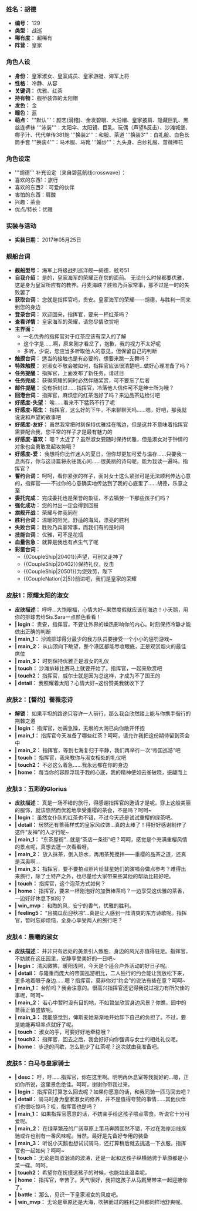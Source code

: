 ### 姓名：胡德
* **编号：** 129
* **类型：** 战巡
* **稀有度：** 超稀有
* **阵营：** 皇家


### 角色人设
* **身份：** 皇家淑女、皇室成员、皇家游艇、海军上将
* **性格：** 冷静、从容
* **关键词：** 优雅、红茶
* **持有物：** 舰桥装饰的太阳帽
* **发色：** 金
* **瞳色：** 蓝
* **萌点：** '''默认'''：颜艺(滑稽)、金发碧眼、大沿帽、皇家披肩、隐藏巨乳、黑丝连裤袜
'''泳装'''：太阳伞、太阳镜、巨乳、玩偶（声望&反击）、沙滩城堡、椰子汁、代代单传381炮
'''换装2'''：和服、茶道 
'''换装3'''：白礼服、白色长筒手套 
'''换装4'''：马术服、马靴 
'''婚纱'''：九头身、白纱礼服、蔷薇捧花


### 角色设定
* '''胡德''' 补充设定（来自碧蓝航线crosswave）：
* 喜欢的东西1：旅行
* 喜欢的东西2：可爱的伙伴
* 害怕的东西：肩酸
* 兴趣：茶会
* 优点/特长：优雅


### 实装与活动
* **实装日期：** 2017年05月25日


### 舰船台词
* **舰船型号：** 海军上将级战列巡洋舰—胡德，舷号51
* **自我介绍：** 是的，皇家海军的荣耀正在您的面前。 
无论什么时候都要优雅，这是身为皇室所应有的教养。丹麦海峡？胜败乃兵家常事，那不过是一时的失败罢了
* **获取台词：** 您就是指挥官吗，贵安。皇家海军的荣耀——胡德，与胜利一同来到您的身边
* **登录台词：** 欢迎回来，指挥官，要来一杯红茶吗？
* **查看详情：** 皇家海军的荣耀，请您尽情欣赏吧
* **主界面：**
  * 一名优秀的指挥官对于红茶应该有深入的了解
  * 这个字是……啊，原来刚才看岔了，抱歉，我的视力不太好呢
  * 多听，少说，您应当多听取他人的意见，但保留自己的判断
* **触摸台词：** 适当的接触也是有必要的，想要来跳一支舞吗？
* **特殊触摸：** 对淑女不敬会被如何，指挥官应该很清楚吧…做好心理准备了吗？
* **任务提醒：** 指挥官，上面发布了新任务，请过目
* **任务完成：** 获得荣耀的同时必然伴随奖赏，可不要忘了后者
* **邮件提醒：** 没有拆封过……指挥官，冷落他人信件可不是绅士所为哦？
* **回港台词：** 指挥官，麻烦您的红茶泡好了吗？来边品茶边检讨吧
* **好感度-失望：** 唉……看来不下猛药不行了呢
* **好感度-陌生：** 指挥官，这么好的下午，不来聊聊天吗……嗯，好吧，那我就说说和声望的故事吧
* **好感度-友好：** 虽然我常把时刻保持优雅挂在嘴边，但是这并不意味着指挥官需要配合我，您平常的样子才是最有魅力的
* **好感度-喜欢：** 嗯？太近了？虽然淑女要随时保持优雅，但是淑女对于钟情的对象也会勇敢发起攻势哦？
* **好感度-爱：** 我想将你比作迷人的夏日，但你却更加可爱与温存……只要我一息尚存，你与这诗篇将永驻我心间……很美丽的诗句呢，能为我读一遍吗，指挥官？
* **誓约台词：** 呵呵，看你紧张的样子，面对女士这么紧张可是无法顺利传达心意的，指挥官——不过你的心意确实地传达到了我的心底里了……胡德，乐意之至
* **委托完成：** 完成委托也是荣誉的象征，不去犒劳一下那些孩子们吗？
* **强化成功：** 您的付出一定会得到回报
* **旗舰开战：** 荣耀与你我同在
* **胜利台词：** 温暖的阳光，舒适的海风，漂亮的胜利
* **失败台词：** 胜败乃兵家常事，而我们有的是时间
* **技能台词：** 优雅，可不是花瓶
* **血量告急：** 就算是我也有点生气了呢
* **彩蛋台词：**
  * {{CoupleShip|20401}}声望，可别又走神了
  * {{CoupleShip|20402}}保持礼仪，反击
  * {{CoupleShip|20501}}为您效劳，陛下
  * {{CoupleNation|2|5}}前进吧，我们是皇家的荣耀


### 皮肤1：照耀太阳的淑女
* **皮肤描述：** 呼呼…大饱眼福，心情大好~果然度假就应该在海边！小天鹅，用你的排球去给Sis.Sara一点颜色看看！
* **| login：** 贵安，指挥官，不要让外界的燥热影响你的内心。时刻保持冷静才能做出正确的判断
* **| main_1：** 沙滩排球得分最少的我方队员要接受一个小小的惩罚游戏~
* **| main_2：** 从山顶向下眺望，整个港区都能尽收眼底，正是观赏烟火的最佳席位
* **| main_3：** 时刻保持优雅正是淑女的礼仪
* **| touch：** 沙滩排球比赛马上就要开始了。指挥官，一起来欣赏吧
* **| touch2：** 指挥官，威尔士就是因为总这样，才成为不了国王的
* **| detail：** 我照耀着太阳？心情大好~这份赞美我就收下了


### 皮肤2：【誓约】蔷薇恋诗
* **解锁：** 如果平坦的路途只容许一人前行，那么我会欣然踏上能与你携手偕行的荆棘之道
* **| login：** 指挥官，勿需急躁，无垠的大海已向你敞开怀抱
* **| main_1：** 指挥官今天准备了哪些红茶？呵呵，请允许我把这份期待留到茶会中
* **| main_2：** 指挥官，等到七海复归于平静，我们再举行一次“帝国巡游”吧
* **| touch：** 指挥官，我来教你与淑女相处的礼仪吧
* **| touch2：** 不必这么着急……我永远都在你的身边
* **| home：** 每当你的容颜浮现于我的心底，我的精神便如云雀破晓，振翮而上


### 皮肤3：五彩的Glorius
* **皮肤描述：** 真是一场不错的旅行，得感谢指挥官的邀请才是呢。穿上这般美丽的服饰，就该悠然而优雅地享受重樱的茶会，不是吗？呵呵~
* **| login：** 虽然女仆队的红茶也不错，不过今天还是试试重樱的绿茶吧。
* **| detail：** 居然还有蔷薇样式的皇家风纹饰…真的太棒了！得好好感谢制作了这件“友禅”的人才行呢~
* **| main_1：** “东茶屋街”…就是“茶店一条街”吧？呵呵，感觉是个充满重樱风情的景点呢，真想去逛一次看看呀。
* **| main_2：** 放入抹茶，倒入热水，再用茶筅搅拌——重樱的品茶之道，还真是深奥啊…
* **| main_3：** 指挥官，要不要拍点照片给彗星她们的演唱会做点参考？难得出来旅行，除了土特产之外，也尽量给大家带来些其他的帮助比较好吧。
* **| touch：** 指挥官，这个泡茶方式如何？
* **| home：** 指挥官，要来一杯刚泡好的加贺棒茶吗？一边享受这优雅的茶香，一边好好休息下如何？
* **| win_mvp：** 和煦的风，安宁的香气，优雅的胜利。
* **| feeling5：** “且摘瓜茄迎秋凉”…真是让人感到一阵清爽的东方诗歌呢。指挥官，暂时忘却烦恼，全身心享受两人的旅行吧？


### 皮肤4：晨曦的淑女
* **皮肤描述：** 并非只有远处的美景引人致胜，身边的风光亦值得驻足。指挥官，不妨就在这庄园里，安静享受美好的一日吧~
* **| login：** 清风微拂，暖阳浅照，今天是个适合户外活动的好日子呢。
* **| detail：** 与隆重而庞大的帝国巡游相比，二人独行的约会能让我放松下来，更多地着眼于身边……嗯？指挥官，莫非你对“约会”的说法有些在意？呵呵~
* **| main_1：** 台阶吗？我会注意的。很高兴指挥官还记得我说过视力有所欠佳的事呢，呵呵~
* **| main_2：** 若心中暂时没有目的地，不如暂坐欣赏身边风景？你瞧，园中的蔷薇正值盛放呢。
* **| main_3：** 我能感觉到，俾斯麦她渐渐地开始卸下自己的负担了。不过，要是她能再坦率点就好了呢。
* **| touch：** 淑女的手，可要好好地牵稳哦？
* **| touch2：** 指挥官，回去之后，我会好好向你强调与女士的相处礼仪呢。
* **| home：** 步途的间歇，怎么能少了红茶呢？这次就由我准备吧。


### 皮肤5：白马与皇家骑士
* **| desc：** 吁，吁……指挥官，你在这里啊。明明再休息室等我就好的…嗯，正如你所说，这里景色绝佳。呵呵，谢谢你带我过来。
* **| login：** 指挥官打算怎么回去呢？如果你愿意的话，和我同骑一匹马回去吧？
* **| detail：** 骑马时身为皇家淑女的修养，并不是值得夸赞的事情……其他伙伴们也很吃惊吗？哎，指挥官也是吗？
* **| main_1：** 如果指挥官愿意的话，不妨亲手给这孩子喂点零食。听说它十分可爱呢。
* **| main_2：** 在绿草繁茂的广阔草原上策马奔腾固然不错，不过在海岸沿线疾驰或许也别有一番风味呢。当然，最好是先备好专用的装备
* **| main_3：** 听说小天鹅也想试试骑马，还打算稍后就去挑选一下衣服。指挥官也一起如何？呵呵~
* **| touch：** 无论是驾驭汹涌的波涛，还是一起和这孩子纵横驰骋于草原都是小菜一碟。呵呵。
* **| touch2：** 希望你在抚摸这孩子的时候，也能如此温柔呢。
* **| home：** 指挥官，辛苦了。天气很好，我把这孩子从马厩里带来一起迎接你了。
* **| battle：** 那么，见识一下皇家淑女的风度吧。
* **| win_mvp：** 无论是草原还是大海，吹拂而过的胜利之风都同样地舒爽呢。
